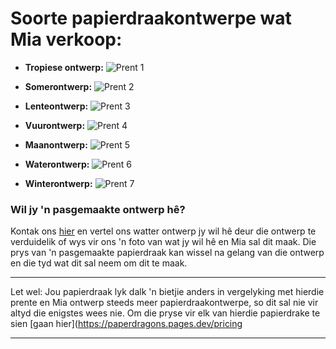 # Soorte papierdraakontwerpe wat Mia verkoop:

- **Tropiese ontwerp:**
![Prent 1](https://take-me-to.space/fw8mZoD5.jpg)

- **Somerontwerp:**
![Prent 2](https://take-me-to.space/AUdIEBz7.jpg)

- **Lenteontwerp:**
![Prent 3](https://take-me-to.space/C7DcwSis.jpg)

- **Vuurontwerp:**
![Prent 4](https://take-me-to.space/FBwQ8Gha.jpg)

- **Maanontwerp:**
![Prent 5](https://take-me-to.space/9fVWPBGU.jpg)

- **Waterontwerp:**
![Prent 6](https://take-me-to.space/UKek2XGU.jpg)

- **Winterontwerp:**
![Prent 7](https://take-me-to.space/TfqNt2Ew.jpg)

### Wil jy 'n pasgemaakte ontwerp hê?
Kontak ons ​​[hier](https://paperdragons.pages.dev/contact-us/) en vertel ons watter ontwerp jy wil hê deur die ontwerp te verduidelik of wys vir ons 'n foto van wat jy wil hê en Mia sal dit maak. Die prys van 'n pasgemaakte papierdraak kan wissel na gelang van die ontwerp en die tyd wat dit sal neem om dit te maak.

***

Let wel: Jou papierdraak lyk dalk 'n bietjie anders in vergelyking met hierdie prente en Mia ontwerp steeds meer papierdraakontwerpe, so dit sal nie vir altyd die enigstes wees nie. Om die pryse vir elk van hierdie papierdrake te sien [gaan hier](https://paperdragons.pages.dev/pricing

***

